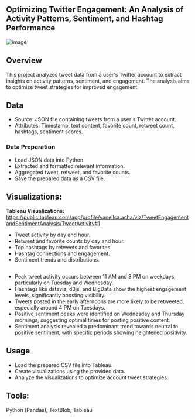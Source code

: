 ## Optimizing Twitter Engagement: An Analysis of Activity Patterns, Sentiment, and Hashtag Performance
![image](https://github.com/user-attachments/assets/5ea6c290-b8d2-41f9-b2c7-2693b0a7e919)

## Overview
This project analyzes tweet data from a user's Twitter account to extract insights on activity patterns, sentiment, and engagement. The analysis aims to optimize tweet strategies for improved engagement.

## Data
- Source: JSON file containing tweets from a user's Twitter account.
- Attributes: Timestamp, text content, favorite count, retweet count, hashtags, sentiment scores.

### Data Preparation
- Load JSON data into Python.
- Extracted and formatted relevant information.
- Aggregated tweet, retweet, and favorite counts.
- Save the prepared data as a CSV file.

## Visualizations: 

**Tableau Visualizations:** https://public.tableau.com/app/profile/vanellsa.acha/viz/TweetEngagementandSentimentAnalysis/TweetActivity#1

- Tweet activity by day and hour.
- Retweet and favorite counts by day and hour.
- Top hashtags by retweets and favorites.
- Hashtag connections and engagement.
- Sentiment trends and distributions.
##
- Peak tweet activity occurs between 11 AM and 3 PM on weekdays, particularly on Tuesday and Wednesday.
- Hashtags like dataviz, d3js, and BigData show the highest engagement levels, significantly boosting visibility.
- Tweets posted in the early afternoons are more likely to be retweeted, especially around 4 PM on Tuesdays.
- Positive sentiment peaks were identified on Wednesday and Thursday mornings, suggesting optimal times for posting positive content.
- Sentiment analysis revealed a predominant trend towards neutral to positive sentiment, with specific periods showing heightened positivity.
## Usage
- Load the prepared CSV file into Tableau.
- Create visualizations using the provided data.
- Analyze the visualizations to optimize account tweet strategies.

## Tools: 
Python (Pandas), TextBlob, Tableau
